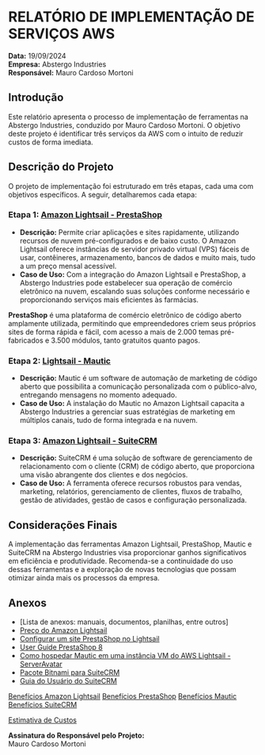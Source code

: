# RELATÓRIO DE IMPLEMENTAÇÃO DE SERVIÇOS AWS

**Data:** 19/09/2024  
**Empresa:** Abstergo Industries  
**Responsável:** Mauro Cardoso Mortoni

## Introdução

Este relatório apresenta o processo de implementação de ferramentas na Abstergo Industries, conduzido por Mauro Cardoso Mortoni. O objetivo deste projeto é identificar três serviços da AWS com o intuito de reduzir custos de forma imediata.

## Descrição do Projeto

O projeto de implementação foi estruturado em três etapas, cada uma com objetivos específicos. A seguir, detalharemos cada etapa:

### Etapa 1: [Amazon Lightsail - PrestaShop](https://aws.amazon.com/pt/lightsail/ 'Amazon Lightsail')

- **Descrição:** Permite criar aplicações e sites rapidamente, utilizando recursos de nuvem pré-configurados e de baixo custo. O Amazon Lightsail oferece instâncias de servidor privado virtual (VPS) fáceis de usar, contêineres, armazenamento, bancos de dados e muito mais, tudo a um preço mensal acessível.
- **Caso de Uso:** Com a integração do Amazon Lightsail e PrestaShop, a Abstergo Industries pode estabelecer sua operação de comércio eletrônico na nuvem, escalando suas soluções conforme necessário e proporcionando serviços mais eficientes às farmácias.

**PrestaShop** é uma plataforma de comércio eletrônico de código aberto amplamente utilizada, permitindo que empreendedores criem seus próprios sites de forma rápida e fácil, com acesso a mais de 2.000 temas pré-fabricados e 3.500 módulos, tanto gratuitos quanto pagos.

### Etapa 2: [Lightsail - Mautic](https://serveravatar.com/deployments/host-mautic-on-aws-lightsail-vm-instance 'Lightsail - Mautic')

- **Descrição:** Mautic é um software de automação de marketing de código aberto que possibilita a comunicação personalizada com o público-alvo, entregando mensagens no momento adequado.
- **Caso de Uso:** A instalação do Mautic no Amazon Lightsail capacita a Abstergo Industries a gerenciar suas estratégias de marketing em múltiplos canais, tudo de forma integrada e na nuvem.

### Etapa 3: [Amazon Lightsail - SuiteCRM](https://bitnami.com/stack/suitecrm/cloud/aws 'Amazon Lightsail - SuiteCRM')

- **Descrição:** SuiteCRM é uma solução de software de gerenciamento de relacionamento com o cliente (CRM) de código aberto, que proporciona uma visão abrangente dos clientes e dos negócios.
- **Caso de Uso:** A ferramenta oferece recursos robustos para vendas, marketing, relatórios, gerenciamento de clientes, fluxos de trabalho, gestão de atividades, gestão de casos e configuração personalizada.

## Considerações Finais

A implementação das ferramentas Amazon Lightsail, PrestaShop, Mautic e SuiteCRM na Abstergo Industries visa proporcionar ganhos significativos em eficiência e produtividade. Recomenda-se a continuidade do uso dessas ferramentas e a exploração de novas tecnologias que possam otimizar ainda mais os processos da empresa.

## Anexos

- [Lista de anexos: manuais, documentos, planilhas, entre outros]
- [Preço do Amazon Lightsail](https://aws.amazon.com/pt/lightsail/pricing/ 'Preço do Amazon Lightsail')
- [Configurar um site PrestaShop no Lightsail](https://docs.aws.amazon.com/pt_br/lightsail/latest/userguide/amazon-lightsail-quick-start-guide-prestashop.html 'Configurar um site PrestaShop no Lightsail')
- [User Guide PrestaShop 8](https://docs.prestashop-project.org/v.8-documentation/user-guide 'User Guide PrestaShop 8')
- [Como hospedar Mautic em uma instância VM do AWS Lightsail - ServerAvatar](https://serveravatar.com/deployments/host-mautic-on-aws-lightsail-vm-instance 'Como hospedar Mautic em uma instância VM do AWS Lightsail - ServerAvatar')
- [Pacote Bitnami para SuiteCRM](https://bitnami.com/stack/suitecrm/cloud/aws 'Pacote Bitnami para SuiteCRM')
- [Guia do Usuário do SuiteCRM](https://docs.suitecrm.com/user/ 'Guia do Usuário do SuiteCRM')

[Benefícios Amazon Lightsail](./anexos/beneficios-Amazon-Lightsail.md)
[Benefícios PrestaShop](./anexos/beneficio-PrestaShop.md)
[Benefícios Mautic](./anexos/beneficios-Mautic.md)
[Benefícios SuiteCRM](./anexos/beneficios-SuiteCRM.md)

[Estimativa de Custos](./anexos/estimativa-de-custos.md)

**Assinatura do Responsável pelo Projeto:**  
Mauro Cardoso Mortoni
